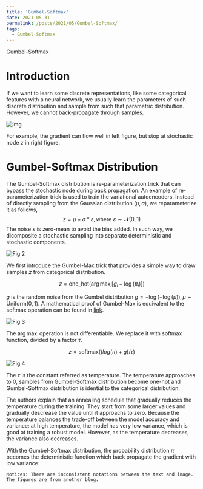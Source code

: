```yaml
---
title: 'Gumbel-Softmax'
date: 2021-05-31
permalink: /posts/2021/05/Gumbel-Softmax/
tags:
  - Gumbel-Softmax
---
```


Gumbel-Softmax

# Introduction

If we want to learn some discrete representations, like some categorical features with a neural network, we usually learn the parameters of such discrete distribution and sample from such that parametric distribution. However, we cannot back-propagate through samples.

![img](https://4.bp.blogspot.com/-fpP3tK8x5Xk/WCKuHOhS7qI/AAAAAAAAFKs/hGfcGjBC3msRhQczwPMoiWhfIOtnGL1CACEw/s320/gumbel1.png)

For example, the gradient can flow well in left figure, but stop at stochastic node $z$ in right figure.

# Gumbel-Softmax Distribution

The Gumbel-Softmax distribution is re-parameterization trick that can bypass the stochastic node during back propagation. An example of re-parameterization trick is used to train the variational autoencoders. Instead of directly sampling from the Gaussian distribution $(\mu, \sigma)$,  we reparameterize it as follows,
$$ z  = \mu + \sigma * \varepsilon, \text{where } \varepsilon \sim \mathcal{N}(0, 1)$$
The noise $\varepsilon$ is zero-mean to avoid the bias added. In such way, we dicomposite a stochastic sampling into separate deterministic and  stochastic components. 

![Fig 2](https://sassafras13.github.io/images/2020-08-13-GumbelSoftmax-fig2.png)

We first introduce the Gumbel-Max trick that  provides a simple way to draw samples $z$ from categorical distribution. 

$$z = \text{one\_hot}(\arg\max_i [g_i + \log(\pi_i)])$$

$g$ is the random noise from the Gumbel distribution $g = -\log(-\log(\mu)), \mu \sim \text{Uniform}(0,1)$.  A mathematical proof of Gumbel-Max is equivalent to the softmax operation can be found in [link](https://lips.cs.princeton.edu/the-gumbel-max-trick-for-discrete-distributions/).

![Fig 3](https://sassafras13.github.io/images/2020-08-13-GumbelSoftmax-fig3.png)

The $\arg\max$ operation is not differentiable. We replace it with softmax function, divided by a factor $\tau$.

$$z = \text{softmax} ((log(\pi) + g)/\tau)$$ 

![Fig 4](https://sassafras13.github.io/images/2020-08-13-GumbelSoftmax-fig4.png)

The $\tau$ is the constant referred as temperature. The temperature approaches to $0$, samples from Gumbel-Softmax distribution become one-hot and Gumbel-Softmax distribution is idential to the categorical distribution.

The authors explain that an annealing schedule that gradually reduces the temperature during the training. They start from some larger values and gradually descrease the value until it approachs to zero. Because the temperature balances the trade-off between the model accuracy and variance: at high temperature, the model has very low variance, which is good at training a robust model. However, as the temperature decreases, the variance also decreases. 

With the Gumbel-Softmax distribution, the probability distribution $\pi$ becomes the deterministic function which back propagate the gradient with low variance. 

    Notices: There are inconsistent notations between the text and image. The figures are from another blog. 

 
